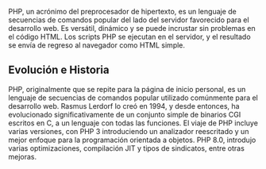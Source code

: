 PHP, un acrónimo del preprocesador de hipertexto, es un lenguaje de secuencias de comandos popular del lado del servidor favorecido para el desarrollo web. Es versátil, dinámico y se puede incrustar sin problemas en el código HTML. Los scripts PHP se ejecutan en el servidor, y el resultado se envía de regreso al navegador como HTML simple.

## Evolución e Historia
PHP, originalmente que se repite para la página de inicio personal, es un lenguaje de secuencias de comandos popular utilizado comúnmente para el desarrollo web. Rasmus Lerdorf lo creó en 1994, y desde entonces, ha evolucionado significativamente de un conjunto simple de binarios CGI escritos en C, a un lenguaje con todas las funciones. El viaje de PHP incluye varias versiones, con PHP 3 introduciendo un analizador reescritado y un mejor enfoque para la programación orientada a objetos. PHP 8.0, introdujo varias optimizaciones, compilación JIT y tipos de sindicatos, entre otras mejoras.



